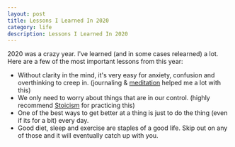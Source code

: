 ```yaml
---
layout: post
title: Lessons I Learned In 2020
category: life
description: Lessons I Learned In 2020
---
```


2020 was a crazy year. I've learned (and in some cases relearned) a lot. Here are a few of the most important lessons from this year:

* Without clarity in the mind, it's very easy for anxiety, confusion and overthinking to creep in. (journaling & [meditation](https://www.headspace.com) helped me a lot with this)
* We only need to worry about things that are in our control. (highly recommend [Stoicism](https://en.wikipedia.org/wiki/Stoicism) for practicing this)
* One of the best ways to get better at a thing is just to do the thing (even if its for a bit) every day.
* Good diet, sleep and exercise are staples of a good life. Skip out on any of those and it will eventually catch up with you.
